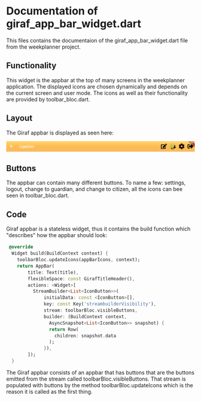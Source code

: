 # Documentation of giraf_app_bar_widget.dart
This files contains the documentaion of the giraf_app_bar_widget.dart file from the weekplanner project.

## Functionality
This widget is the appbar at the top of many screens in the weekplanner application. The displayed icons are chosen dynamically and depends on the current screen and user mode. The icons as well as their functionality are provided by toolbar_bloc.dart. 

## Layout
The Giraf appbar is displayed as seen here:

![Layout of Giraf app bar](../pictures/GirafAppbar.PNG)

## Buttons
The appbar can contain many different buttons. To name a few: settings, logout, change to guardian, and change to citizen, all the icons can bee seen in toolbar_bloc.dart.

## Code
Giraf appbar is a stateless widget, thus it contains the build function which "describes" how the appbar should look:

```dart
 @override
  Widget build(BuildContext context) {
    toolbarBloc.updateIcons(appBarIcons, context);
    return AppBar(
        title: Text(title),
        flexibleSpace: const GirafTitleHeader(),
        actions: <Widget>[
          StreamBuilder<List<IconButton>>(
              initialData: const <IconButton>[],
              key: const Key('streambuilderVisibility'),
              stream: toolbarBloc.visibleButtons,
              builder: (BuildContext context, 
                AsyncSnapshot<List<IconButton>> snapshot) {
                return Row(
                  children: snapshot.data
                );
              }),
        ]);
  }
  ```
The Giraf appbar consists of an appbar that has buttons that are the buttons emitted from the stream called toolbarBloc.visibleButtons. That stream is populated with buttons by the method toolbarBloc.updateIcons which is the reason it is called as the first thing.



